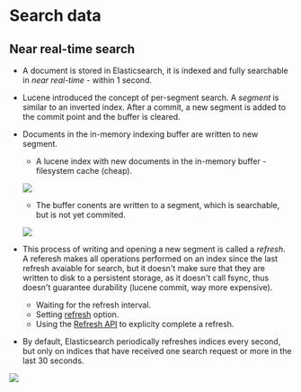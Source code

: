 # Search data

## Near real-time search

- A document is stored in Elasticsearch, it is indexed and fully searchable in *near real-time* - within 1 second.
- Lucene introduced the concept of per-segment search. A *segment* is similar to an inverted index. After a commit, a new segment is added to the commit point and the buffer is cleared.
- Documents in the in-memory indexing buffer are written to new segment.
  - A lucene index with new documents in the in-memory buffer - filesystem cache (cheap).

  ![](https://www.elastic.co/guide/en/elasticsearch/reference/current/images/lucene-in-memory-buffer.png)

  - The buffer conents are written to a segment, which is searchable, but is not yet commited.

  ![](https://www.elastic.co/guide/en/elasticsearch/reference/current/images/lucene-written-not-committed.png)

- This process of writing and opening a new segment is called a *refresh*. A referesh makes all operations performed on an index since the last refresh avaiable for search, but it doesn't make sure that they are written to disk to a persistent storage, as it doesn't call fsync, thus doesn't guarantee durability (lucene commit, way more expensive).
  - Waiting for the refresh interval.
  - Setting [refresh](https://www.elastic.co/guide/en/elasticsearch/reference/current/docs-refresh.html) option.
  - Using the [Refresh API](https://www.elastic.co/guide/en/elasticsearch/reference/current/indices-refresh.html) to explicity complete a refresh.
- By default, Elasticsearch periodically refreshes indices every second, but only on indices that have received one search request or more in the last 30 seconds.

![](https://i.stack.imgur.com/8tkrD.png)
